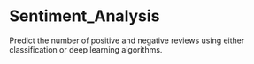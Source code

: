# Sentiment_Analysis
Predict the number of positive and negative reviews using either classification or deep learning algorithms.
